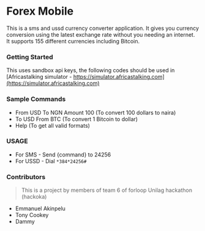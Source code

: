 # Forex Mobile
This is a sms and ussd currency converter application. It gives you currency conversion using the latest exchange rate without you needing an internet. It supports 155 different currencies including Bitcoin.

### Getting Started
This uses sandbox api keys, the following codes should be used in [Africastalking simulator - https://simulator.africastalking.com](https://simulator.africastalking.com)

### Sample Commands
* From USD To NGN Amount 100 (To convert 100 dollars to naira)
* To USD From BTC (To convert 1 Bitcoin to dollar)
* Help (To get all valid formats)

### USAGE
* For SMS - Send {command} to 24256
* For USSD - Dial `*384*24256#`


### Contributors
> This is a project by members of team 6 of forloop Unilag hackathon (hackoka)
* Emmanuel Akinpelu
* Tony Cookey
* Dammy